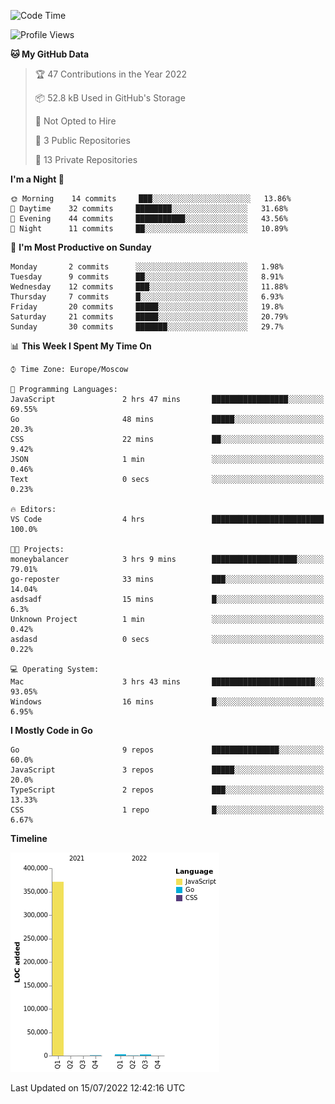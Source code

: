 <!--START_SECTION:waka-->
![Code Time](http://img.shields.io/badge/Code%20Time-373%20hrs%2016%20mins-blue)

![Profile Views](http://img.shields.io/badge/Profile%20Views-0-blue)

**🐱 My GitHub Data** 

> 🏆 47 Contributions in the Year 2022
 > 
> 📦 52.8 kB Used in GitHub's Storage 
 > 
> 🚫 Not Opted to Hire
 > 
> 📜 3 Public Repositories 
 > 
> 🔑 13 Private Repositories  
 > 
**I'm a Night 🦉** 

```text
🌞 Morning    14 commits     ███░░░░░░░░░░░░░░░░░░░░░░   13.86% 
🌆 Daytime    32 commits     ████████░░░░░░░░░░░░░░░░░   31.68% 
🌃 Evening    44 commits     ███████████░░░░░░░░░░░░░░   43.56% 
🌙 Night      11 commits     ██░░░░░░░░░░░░░░░░░░░░░░░   10.89%

```
📅 **I'm Most Productive on Sunday** 

```text
Monday       2 commits      ░░░░░░░░░░░░░░░░░░░░░░░░░   1.98% 
Tuesday      9 commits      ██░░░░░░░░░░░░░░░░░░░░░░░   8.91% 
Wednesday    12 commits     ███░░░░░░░░░░░░░░░░░░░░░░   11.88% 
Thursday     7 commits      █░░░░░░░░░░░░░░░░░░░░░░░░   6.93% 
Friday       20 commits     █████░░░░░░░░░░░░░░░░░░░░   19.8% 
Saturday     21 commits     █████░░░░░░░░░░░░░░░░░░░░   20.79% 
Sunday       30 commits     ███████░░░░░░░░░░░░░░░░░░   29.7%

```


📊 **This Week I Spent My Time On** 

```text
⌚︎ Time Zone: Europe/Moscow

💬 Programming Languages: 
JavaScript               2 hrs 47 mins       █████████████████░░░░░░░░   69.55% 
Go                       48 mins             █████░░░░░░░░░░░░░░░░░░░░   20.3% 
CSS                      22 mins             ██░░░░░░░░░░░░░░░░░░░░░░░   9.42% 
JSON                     1 min               ░░░░░░░░░░░░░░░░░░░░░░░░░   0.46% 
Text                     0 secs              ░░░░░░░░░░░░░░░░░░░░░░░░░   0.23%

🔥 Editors: 
VS Code                  4 hrs               █████████████████████████   100.0%

🐱‍💻 Projects: 
moneybalancer            3 hrs 9 mins        ███████████████████░░░░░░   79.01% 
go-reposter              33 mins             ███░░░░░░░░░░░░░░░░░░░░░░   14.04% 
asdsadf                  15 mins             █░░░░░░░░░░░░░░░░░░░░░░░░   6.3% 
Unknown Project          1 min               ░░░░░░░░░░░░░░░░░░░░░░░░░   0.42% 
asdasd                   0 secs              ░░░░░░░░░░░░░░░░░░░░░░░░░   0.22%

💻 Operating System: 
Mac                      3 hrs 43 mins       ███████████████████████░░   93.05% 
Windows                  16 mins             █░░░░░░░░░░░░░░░░░░░░░░░░   6.95%

```

**I Mostly Code in Go** 

```text
Go                       9 repos             ███████████████░░░░░░░░░░   60.0% 
JavaScript               3 repos             █████░░░░░░░░░░░░░░░░░░░░   20.0% 
TypeScript               2 repos             ███░░░░░░░░░░░░░░░░░░░░░░   13.33% 
CSS                      1 repo              █░░░░░░░░░░░░░░░░░░░░░░░░   6.67%

```


**Timeline**

![Chart not found](https://raw.githubusercontent.com/jeezft/jeezft/main/charts/bar_graph.png) 


 Last Updated on 15/07/2022 12:42:16 UTC
<!--END_SECTION:waka-->
